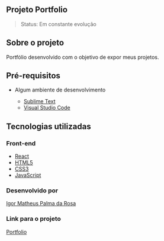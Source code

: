 ## Projeto Portfolio

> Status: Em constante evolução

## Sobre o projeto

Portfólio desenvolvido com o objetivo de expor meus projetos.

## Pré-requisitos

- Algum ambiente de desenvolvimento

  - [Sublime Text](https://www.sublimetext.com/)
  - [Visual Studio Code](https://code.visualstudio.com/)

## Tecnologias utilizadas

### Front-end
 - [React](https://react.dev/learn/)
 - [HTML5](https://devdocs.io/html/)
 - [CSS3](https://devdocs.io/css/)
 - [JavaScript](https://devdocs.io/javascript)

### Desenvolvido por

[Igor Matheus Palma da Rosa](https://github.com/mattigor/)

### Link para o projeto
[Portfolio](https://igormatheusportfolio-moja31tda-igor-matheus-projects-9881ef41.vercel.app/)
